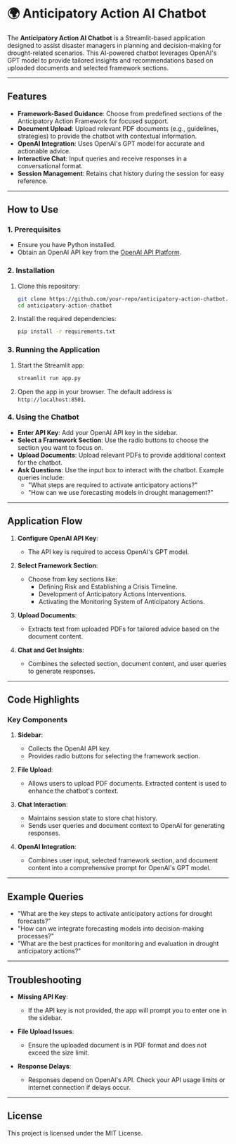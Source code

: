 # 🌍 Anticipatory Action AI Chatbot

The **Anticipatory Action AI Chatbot** is a Streamlit-based application designed to assist disaster managers in planning and decision-making for drought-related scenarios. This AI-powered chatbot leverages OpenAI's GPT model to provide tailored insights and recommendations based on uploaded documents and selected framework sections.

---

## Features

- **Framework-Based Guidance**: Choose from predefined sections of the Anticipatory Action Framework for focused support.
- **Document Upload**: Upload relevant PDF documents (e.g., guidelines, strategies) to provide the chatbot with contextual information.
- **OpenAI Integration**: Uses OpenAI's GPT model for accurate and actionable advice.
- **Interactive Chat**: Input queries and receive responses in a conversational format.
- **Session Management**: Retains chat history during the session for easy reference.

---

## How to Use

### 1. Prerequisites
- Ensure you have Python installed.
- Obtain an OpenAI API key from the [OpenAI API Platform](https://platform.openai.com/account/api-keys).

### 2. Installation
1. Clone this repository:
   ```bash
   git clone https://github.com/your-repo/anticipatory-action-chatbot.git
   cd anticipatory-action-chatbot
   ```
2. Install the required dependencies:
   ```bash
   pip install -r requirements.txt
   ```

### 3. Running the Application
1. Start the Streamlit app:
   ```bash
   streamlit run app.py
   ```
2. Open the app in your browser. The default address is `http://localhost:8501`.

### 4. Using the Chatbot
- **Enter API Key**: Add your OpenAI API key in the sidebar.
- **Select a Framework Section**: Use the radio buttons to choose the section you want to focus on.
- **Upload Documents**: Upload relevant PDFs to provide additional context for the chatbot.
- **Ask Questions**: Use the input box to interact with the chatbot. Example queries include:
  - "What steps are required to activate anticipatory actions?"
  - "How can we use forecasting models in drought management?"

---

## Application Flow

1. **Configure OpenAI API Key**:
   - The API key is required to access OpenAI's GPT model.

2. **Select Framework Section**:
   - Choose from key sections like:
     - Defining Risk and Establishing a Crisis Timeline.
     - Development of Anticipatory Actions Interventions.
     - Activating the Monitoring System of Anticipatory Actions.

3. **Upload Documents**:
   - Extracts text from uploaded PDFs for tailored advice based on the document content.

4. **Chat and Get Insights**:
   - Combines the selected section, document content, and user queries to generate responses.

---

## Code Highlights

### Key Components
1. **Sidebar**:
   - Collects the OpenAI API key.
   - Provides radio buttons for selecting the framework section.

2. **File Upload**:
   - Allows users to upload PDF documents. Extracted content is used to enhance the chatbot's context.

3. **Chat Interaction**:
   - Maintains session state to store chat history.
   - Sends user queries and document context to OpenAI for generating responses.

4. **OpenAI Integration**:
   - Combines user input, selected framework section, and document content into a comprehensive prompt for OpenAI's GPT model.

---

## Example Queries

- "What are the key steps to activate anticipatory actions for drought forecasts?"
- "How can we integrate forecasting models into decision-making processes?"
- "What are the best practices for monitoring and evaluation in drought anticipatory actions?"

---

## Troubleshooting

- **Missing API Key**:
  - If the API key is not provided, the app will prompt you to enter one in the sidebar.

- **File Upload Issues**:
  - Ensure the uploaded document is in PDF format and does not exceed the size limit.

- **Response Delays**:
  - Responses depend on OpenAI's API. Check your API usage limits or internet connection if delays occur.

---

## License

This project is licensed under the MIT License.


